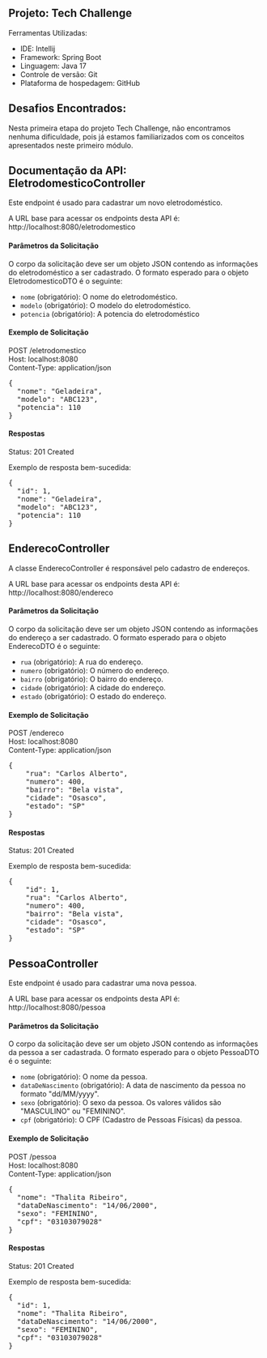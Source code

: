 ## Projeto: Tech Challenge

Ferramentas Utilizadas:

- IDE: Intellij
- Framework: Spring Boot
- Linguagem: Java 17
- Controle de versão: Git
- Plataforma de hospedagem: GitHub

## Desafios Encontrados:
Nesta primeira etapa do projeto Tech Challenge, não encontramos nenhuma dificuldade, pois já estamos familiarizados com os conceitos apresentados neste primeiro módulo.

## Documentação da API: EletrodomesticoController
Este endpoint é usado para cadastrar um novo eletrodoméstico.

A URL base para acessar os endpoints desta API é: http://localhost:8080/eletrodomestico

#### Parâmetros da Solicitação

O corpo da solicitação deve ser um objeto JSON contendo as informações do eletrodoméstico a ser cadastrado. O formato esperado para o objeto EletrodomesticoDTO é o seguinte:
* `nome` (obrigatório): O nome do eletrodoméstico.
* `modelo` (obrigatório): O modelo do eletrodoméstico.
* `potencia` (obrigatório): A potencia do eletrodoméstico

#### Exemplo de Solicitação
POST /eletrodomestico <br>
Host: localhost:8080 <br>
Content-Type: application/json <br>

<pre>
{
  "nome": "Geladeira",
  "modelo": "ABC123",
  "potencia": 110
}
</pre>

####  Respostas

Status: 201 Created

Exemplo de resposta bem-sucedida:

<pre>
{
  "id": 1,
  "nome": "Geladeira",
  "modelo": "ABC123",
  "potencia": 110
}
</pre>

## EnderecoController
A classe EnderecoController é responsável pelo cadastro de endereços.

A URL base para acessar os endpoints desta API é: http://localhost:8080/endereco

#### Parâmetros da Solicitação

O corpo da solicitação deve ser um objeto JSON contendo as informações do endereço a ser cadastrado. O formato esperado para o objeto EnderecoDTO é o seguinte:
* `rua` (obrigatório): A rua do endereço.
* `numero` (obrigatório): O número do endereço.
* `bairro` (obrigatório): O bairro do endereço.
* `cidade` (obrigatório): A cidade do endereço.
* `estado` (obrigatório): O estado do endereço.

#### Exemplo de Solicitação

POST /endereco <br>
Host: localhost:8080 <br>
Content-Type: application/json <br>

<pre>
{
    "rua": "Carlos Alberto",
    "numero": 400,
    "bairro": "Bela vista",
    "cidade": "Osasco",
    "estado": "SP"
}
</pre>

####  Respostas

Status: 201 Created

Exemplo de resposta bem-sucedida:

<pre>
{
    "id": 1,
    "rua": "Carlos Alberto",
    "numero": 400,
    "bairro": "Bela vista",
    "cidade": "Osasco",
    "estado": "SP"
}
</pre>

## PessoaController
Este endpoint é usado para cadastrar uma nova pessoa.

A URL base para acessar os endpoints desta API é: http://localhost:8080/pessoa

#### Parâmetros da Solicitação

O corpo da solicitação deve ser um objeto JSON contendo as informações da pessoa a ser cadastrada. O formato esperado para o objeto PessoaDTO é o seguinte:
* `nome` (obrigatório): O nome da pessoa.
* `dataDeNascimento` (obrigatório): A data de nascimento da pessoa no formato "dd/MM/yyyy".
* `sexo` (obrigatório): O sexo da pessoa. Os valores válidos são "MASCULINO" ou "FEMININO".
* `cpf` (obrigatório): O CPF (Cadastro de Pessoas Físicas) da pessoa.

#### Exemplo de Solicitação

POST /pessoa <br>
Host: localhost:8080 <br>
Content-Type: application/json <br>

<pre>
{
  "nome": "Thalita Ribeiro",
  "dataDeNascimento": "14/06/2000",
  "sexo": "FEMININO",
  "cpf": "03103079028"
}
</pre>

####  Respostas

Status: 201 Created

Exemplo de resposta bem-sucedida:

<pre>
{
  "id": 1,
  "nome": "Thalita Ribeiro",
  "dataDeNascimento": "14/06/2000",
  "sexo": "FEMININO",
  "cpf": "03103079028"
}
</pre>
